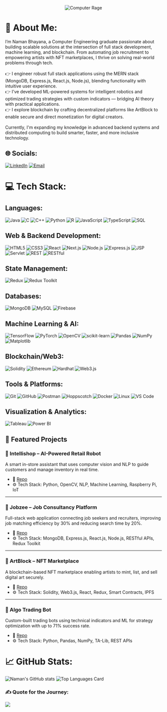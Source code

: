 <div align="center">
  <img src="./computer-rage.gif" alt="Computer Rage"/>
</div>

# 💫 About Me:
I’m Naman Bhayana, a Computer Engineering graduate passionate about building scalable solutions at the intersection of full stack development, machine learning, and blockchain. From automating job recruitment to empowering artists with NFT marketplaces, I thrive on solving real-world problems through tech.<br><br>👉 I engineer robust full stack applications using the MERN stack (MongoDB, Express.js, React.js, Node.js), blending functionality with intuitive user experience.<br>👉 I’ve developed ML-powered systems for intelligent robotics and optimized trading strategies with custom indicators — bridging AI theory with practical applications.<br>👉 I explore blockchain by crafting decentralized platforms like ArtBlock to enable secure and direct monetization for digital creators.<br><br>Currently, I'm expanding my knowledge in advanced backend systems and distributed computing to build smarter, faster, and more inclusive technology.

## 🌐 Socials:
[![LinkedIn](https://img.shields.io/badge/LinkedIn-%230077B5.svg?logo=linkedin&logoColor=white)](https://www.linkedin.com/in/namanbhayana007) [![Email](https://img.shields.io/badge/Email-D14836?logo=gmail&logoColor=white)](mailto:naman.bhayana13@gmail.com)

# 💻 Tech Stack:

## Languages:
![Java](https://img.shields.io/badge/Java-%23ED8B00.svg?style=plastic&logo=java&logoColor=white)
![C](https://img.shields.io/badge/C-%2300599C.svg?style=plastic&logo=c&logoColor=white)
![C++](https://img.shields.io/badge/C++-%2300599C.svg?style=plastic&logo=c%2B%2B&logoColor=white)
![Python](https://img.shields.io/badge/Python-3670A0?style=plastic&logo=python&logoColor=ffdd54)
![R](https://img.shields.io/badge/R-%23276DC3.svg?style=plastic&logo=r&logoColor=white)
![JavaScript](https://img.shields.io/badge/JavaScript-%23323330.svg?style=plastic&logo=javascript&logoColor=%23F7DF1E)
![TypeScript](https://img.shields.io/badge/TypeScript-%23007ACC.svg?style=plastic&logo=typescript&logoColor=white)
![SQL](https://img.shields.io/badge/SQL-%2300C7B7.svg?style=plastic&logo=mysql&logoColor=white)

## Web & Backend Development:
![HTML5](https://img.shields.io/badge/HTML5-%23E34F26.svg?style=plastic&logo=html5&logoColor=white)
![CSS3](https://img.shields.io/badge/CSS3-%231572B6.svg?style=plastic&logo=css3&logoColor=white)
![React](https://img.shields.io/badge/React-%2320232a.svg?style=plastic&logo=react&logoColor=%2361DAFB)
![Next.js](https://img.shields.io/badge/Next.js-black?style=plastic&logo=next.js&logoColor=white)
![Node.js](https://img.shields.io/badge/Node.js-6DA55F?style=plastic&logo=node.js&logoColor=white)
![Express.js](https://img.shields.io/badge/Express.js-%23404d59.svg?style=plastic)
![JSP](https://img.shields.io/badge/JSP-%23F7DF1E.svg?style=plastic)
![Servlet](https://img.shields.io/badge/Servlet-6DB33F?style=plastic)
![REST](https://img.shields.io/badge/REST-API-%2300ADD8.svg?style=plastic&logo=fastapi&logoColor=white)
![RESTful](https://img.shields.io/badge/RESTful-APIs-%2300ADD8.svg?style=plastic)

## State Management:
![Redux](https://img.shields.io/badge/Redux-%23593d88.svg?style=plastic&logo=redux&logoColor=white)
![Redux Toolkit](https://img.shields.io/badge/Redux--Toolkit-%237A1FA2.svg?style=plastic&logo=redux&logoColor=white)

## Databases:
![MongoDB](https://img.shields.io/badge/MongoDB-%234ea94b.svg?style=plastic&logo=mongodb&logoColor=white)
![MySQL](https://img.shields.io/badge/MySQL-%2300f.svg?style=plastic&logo=mysql&logoColor=white)
![Firebase](https://img.shields.io/badge/Firebase-%23039BE5.svg?style=plastic&logo=firebase)

## Machine Learning & AI:
![TensorFlow](https://img.shields.io/badge/TensorFlow-%23FF6F00.svg?style=plastic&logo=TensorFlow&logoColor=white)
![PyTorch](https://img.shields.io/badge/PyTorch-%23EE4C2C.svg?style=plastic&logo=PyTorch&logoColor=white)
![OpenCV](https://img.shields.io/badge/OpenCV-%23white.svg?style=plastic&logo=opencv&logoColor=black)
![scikit-learn](https://img.shields.io/badge/scikit--learn-%23F7931E.svg?style=plastic&logo=scikit-learn&logoColor=white)
![Pandas](https://img.shields.io/badge/Pandas-%23150458.svg?style=plastic&logo=pandas&logoColor=white)
![NumPy](https://img.shields.io/badge/NumPy-%23013243.svg?style=plastic&logo=numpy&logoColor=white)
![Matplotlib](https://img.shields.io/badge/Matplotlib-%230070AA.svg?style=plastic)

## Blockchain/Web3:
![Solidity](https://img.shields.io/badge/Solidity-%23363636.svg?style=plastic&logo=solidity&logoColor=white)
![Ethereum](https://img.shields.io/badge/Ethereum-%23272D63.svg?style=plastic&logo=ethereum&logoColor=white)
![Hardhat](https://img.shields.io/badge/Hardhat-%23F7DF1E.svg?style=plastic)
![Web3.js](https://img.shields.io/badge/Web3.js-%23F16822.svg?style=plastic&logo=web3dotjs&logoColor=white)

## Tools & Platforms:
![Git](https://img.shields.io/badge/Git-%23F05033.svg?style=plastic&logo=git&logoColor=white)
![GitHub](https://img.shields.io/badge/GitHub-%23121011.svg?style=plastic&logo=github&logoColor=white)
![Postman](https://img.shields.io/badge/Postman-FF6C37?style=plastic&logo=postman&logoColor=white)
![Hoppscotch](https://img.shields.io/badge/Hoppscotch-%2300B3B0.svg?style=plastic&logo=hoppscotch&logoColor=white)
![Docker](https://img.shields.io/badge/Docker-%230db7ed.svg?style=plastic&logo=docker&logoColor=white)
![Linux](https://img.shields.io/badge/Linux-%23FCC624.svg?style=plastic&logo=linux&logoColor=black)
![VS Code](https://img.shields.io/badge/VS--Code-%23007ACC.svg?style=plastic&logo=visual-studio-code&logoColor=white)

## Visualization & Analytics:
![Tableau](https://img.shields.io/badge/Tableau-E97627?style=plastic&logo=tableau&logoColor=white)
![Power BI](https://img.shields.io/badge/Power%20BI-F2C811?style=plastic&logo=powerbi&logoColor=black)

## 🚀 Featured Projects

### 🤖 Intellishop – AI-Powered Retail Robot  
A smart in-store assistant that uses computer vision and NLP to guide customers and manage inventory in real time.

- 🔗 [Repo](https://github.com/naman-bhayana/Intellishop)  
- ⚙️ Tech Stack: Python, OpenCV, NLP, Machine Learning, Raspberry Pi, IoT

---

### 💼 Jobzee – Job Consultancy Platform  
Full-stack web application connecting job seekers and recruiters, improving job matching efficiency by 30% and reducing search time by 20%.

- 🔗 [Repo](https://github.com/naman-bhayana/Jobzee)  
- ⚙️ Tech Stack: MongoDB, Express.js, React.js, Node.js, RESTful APIs, Redux Toolkit

---

### 🎨 ArtBlock – NFT Marketplace
A blockchain-based NFT marketplace enabling artists to mint, list, and sell digital art securely.

- 🔗 [Repo](https://github.com/naman-bhayana/ArtBlock)
- ⚙️ Tech Stack: Solidity, Web3.js, React, Redux, Smart Contracts, IPFS

---

### 🤖 Algo Trading Bot
Custom-built trading bots using technical indicators and ML for strategy optimization with up to 71% success rate.

- 🔗 [Repo](https://github.com/naman-bhayana/algo-trading-bot)
- ⚙️ Tech Stack: Python, Pandas, NumPy, TA-Lib, REST APIs

# 📈 GitHub Stats:
![Naman's GitHub stats](https://github-readme-stats.vercel.app/api?username=naman-bhayana&show_icons=true&count_private=true&hide=prs&theme=radical)
![Top Languages Card](https://github-readme-stats.vercel.app/api/top-langs/?username=naman-bhayana&layout=compact&theme=radical)


### ✍️ Quote for the Journey:
![](https://quotes-github-readme.vercel.app/api?type=horizontal&theme=radical)

<!-- Created by Naman Bhayana -->
